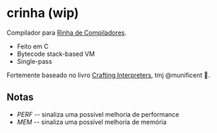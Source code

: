 # crinha (wip)

Compilador para [Rinha de Compiladores](https://github.com/aripiprazole/rinha-de-compiler).
- Feito em C
- Bytecode stack-based VM
- Single-pass

Fortemente baseado no livro [Crafting Interpreters](https://craftinginterpreters.com/), tmj @munificent 🤙.

## Notas
- _PERF_ -- sinaliza uma possível melhoria de performance
- _MEM_ -- sinaliza uma possível melhoria de memória